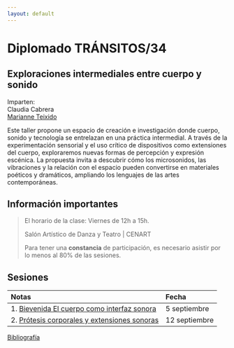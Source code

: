 ```yaml
---
layout: default
---
```


# Diplomado TRÁNSITOS/34
## Exploraciones intermediales entre cuerpo y sonido

Imparten:   
Claudia Cabrera   
[Marianne Teixido](https://marianneteixido.github.io/home)

Este taller propone un espacio de creación e investigación donde cuerpo, sonido y tecnología se entrelazan en una práctica intermedial. A través de la experimentación sensorial y el uso crítico de dispositivos como extensiones del cuerpo, exploraremos nuevas formas de percepción y expresión escénica. La propuesta invita a descubrir cómo los microsonidos, las vibraciones y la relación con el espacio pueden convertirse en materiales poéticos y dramáticos, ampliando los lenguajes de las artes contemporáneas.


## Información importantes

> El horario de la clase: Viernes de 12h a 15h.
>
> Salón Artístico de Danza y Teatro | CENART
>
>Para tener una **constancia** de participación, es necesario asistir por lo menos al 80% de las sesiones. 

## Sesiones 

| Notas       | Fecha          |
|:-------------|:------------------|
| 1. [Bievenida El cuerpo como interfaz sonora](./docs/sesion1.md) | 5 septiembre |
| 2. [Prótesis corporales y extensiones sonoras](./docs/sesion2.md) | 12 septiembre   |  


[Bibliografía](./docs/biblografia.md) 



